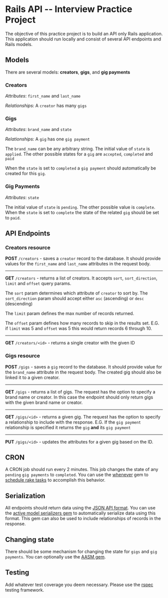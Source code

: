 # Rails API -- Interview Practice Project
The objective of this practice project is to build an API only Rails application. This application should run locally and consist of several API endpoints and Rails models.

## Models

There are several models: **creators**, **gigs**, and **gig payments**

### Creators

_Attributes_: `first_name` and `last_name`

_Relationships_: A `creator` has many `gigs`

### Gigs

_Attributes_: `brand_name` and `state`

_Relationships_: A `gig` has one `gig payment`

The `brand_name` can be any arbitrary string. The initial value of `state` is `applied`. The other possible states for a `gig` are `accepted`, `completed` and `paid`

When the `state` is set to `completed` a `gig payment` should automatically be created for this `gig`.

### Gig Payments

_Attributes_: `state`

The initial value of `state` is `pending`. The other possible value is `complete`. When the `state` is set to `complete` the state of the related `gig` should be set to `paid`.

## API Endpoints

### Creators resource

**POST** `/creators` - saves a `creator` record to the database. It should provide values for the `first_name` and `last_name` attributes in the request body.

---

**GET** `/creators` - returns a list of creators. It accepts `sort`, `sort_direction`, `limit` and `offset` query params. 

The `sort` param determines which attribute of `creator` to sort by. The `sort_direction` param should accept either `asc` (ascending) or `desc` (descending)

The `limit` param defines the max number of records returned.

The `offset` param defines how many records to skip in the results set. E.G. if `limit` was 5 and `offset` was 5 this would return records 6 through 10.

---

**GET** `/creators/<id>` - returns a single creator with the given ID

### Gigs resource

**POST** `/gigs` - saves a `gig` record to the database. It should provide value for the `brand_name` attribute in the request body. The created gig should also be linked it to a given creator. 

---

**GET** `/gigs` - returns a list of gigs. The request has the option to specify a brand name or creator. In this case the endpoint should only return gigs with the given brand name or creator.

---

**GET** `/gigs/<id>` - returns a given gig. The request has the option to specify a relationship to include with the response. E.G. If the `gig payment` relationship is specified it returns the `gig` **and** its `gig payment`

---

**PUT** `/gigs/<id>` - updates the attributes for a given gig based on the ID. 

## CRON

A CRON job should run every 2 minutes. This job changes the state of any `pending` `gig payments` to `completed`. You can use the [whenever](https://github.com/javan/whenever) gem to [schedule rake tasks](https://dev.to/risafj/cron-jobs-in-rails-a-simple-guide-to-actually-using-the-whenever-gem-now-with-tasks-2omi) to accomplish this behavior.

## Serialization

All endpoints should return data using the [JSON API format](https://jsonapi.org/). You can use the [active model serializers gem](https://github.com/rails-api/active_model_serializers) to automatically serialize data using this format. This gem can also be used to include relationships of records in the response.

## Changing state

There should be some mechanism for changing the state for `gigs` and `gig payments`. You can optionally use the [AASM gem](https://github.com/aasm/aasm).

## Testing

Add whatever test coverage you deem necessary. Please use the [rspec](https://github.com/rspec/rspec-rails) testing framework. 
